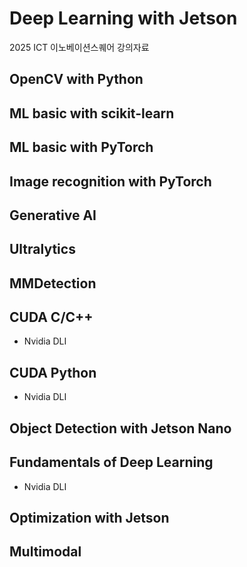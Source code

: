 # Deep Learning with Jetson

2025 ICT 이노베이션스퀘어 강의자료

## OpenCV with Python

## ML basic with scikit-learn

## ML basic with PyTorch

## Image recognition with PyTorch

## Generative AI

## Ultralytics

## MMDetection

## CUDA C/C++

- Nvidia DLI

## CUDA Python

- Nvidia DLI

## Object Detection with Jetson Nano

## Fundamentals of Deep Learning 

- Nvidia DLI

## Optimization with Jetson

## Multimodal